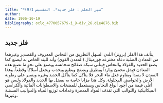 ```yaml
---
title: "*سير العلم : فلز جديد*. المقتبس 1(9)"
author: 
date: 1906-10-19
bibliography: oclc_4770057679-i_9-div_26.d1e4876.bib
---
```




##  فلز جديد 


 يتألف هذا الفلز (برونز) اللدن السهل التطريق من النحاس المعروف والقصدير وغيرهما من المعادن الصلبة دعاه مخترعه فورميتال (المعدن القوي) وأنه للينه الخاص به ليصنع كما يصنع الحديد والفولاذ والنحاس فيتأتى سبكه صفائح متجانسة ويصنع على نحو ما تصنع هذه المعادن فيدق محمىً وبارداً ويطرق ويصفح ويطبع ويحدب ويجعل أسلاكاً وقطعاً. وهذا المعدن لا يصدأ ويقاوم فعل ماء البحر فلا يتآكل كما يتآكل الحديد وغيره ويصبر على رطوبة الأرض والحوامض المحلولة. وكل هذا مزايا خاصة به يفضل بها الحديد والفولاذ وليس هو أغلى قيمة من أجود أنواع النحاس ويستعمل للمضخات والاسطوانات المائية والكراسي الميكانيكية واللوالب التي تقذف المواد المدمرة وعدادات توزيع المياه والدواليب المسننة وغيرها. 
